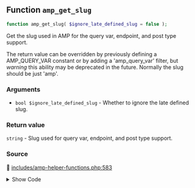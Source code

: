 ## Function `amp_get_slug`

```php
function amp_get_slug( $ignore_late_defined_slug = false );
```

Get the slug used in AMP for the query var, endpoint, and post type support.

The return value can be overridden by previously defining a AMP_QUERY_VAR constant or by adding a 'amp_query_var' filter, but *warning* this ability may be deprecated in the future. Normally the slug should be just 'amp'.

### Arguments

* `bool $ignore_late_defined_slug` - Whether to ignore the late defined slug.

### Return value

`string` - Slug used for query var, endpoint, and post type support.

### Source

:link: [includes/amp-helper-functions.php:583](/includes/amp-helper-functions.php#L583-L605)

<details>
<summary>Show Code</summary>

```php
function amp_get_slug( $ignore_late_defined_slug = false ) {

	// When a slug was defined late according to AmpSlugCustomizationWatcher, the slug will be stored in the
	// LATE_DEFINED_SLUG option by the PairedRouting service so that it can be used early. This is only needed until
	// the after_setup_theme action fires, because at that time the late-defined slug will have been established.
	if ( ! $ignore_late_defined_slug && ! did_action( AmpSlugCustomizationWatcher::LATE_DETERMINATION_ACTION ) ) {
		$slug = AMP_Options_Manager::get_option( Option::LATE_DEFINED_SLUG );
		if ( ! empty( $slug ) && is_string( $slug ) ) {
			return $slug;
		}
	}

	/**
	 * Filter the AMP query variable.
	 *
	 * Warning: This filter may become deprecated.
	 *
	 * @since 0.3.2
	 *
	 * @param string $query_var The AMP query variable.
	 */
	return apply_filters( 'amp_query_var', defined( 'AMP_QUERY_VAR' ) ? AMP_QUERY_VAR : QueryVar::AMP );
}
```

</details>

